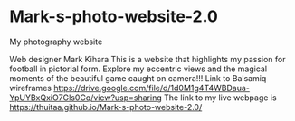 # Mark-s-photo-website-2.0
My photography website

Web designer Mark Kihara
This is a website that highlights my passion for football in pictorial form. Explore my eccentric views and the magical moments of the beautiful game caught on camera!!!
Link to Balsamiq wireframes
https://drive.google.com/file/d/1d0M1g4T4WBDaua-YpUYBxQxiO7Gls0Cq/view?usp=sharing
The link to my live webpage is  https://thuitaa.github.io/Mark-s-photo-website-2.0/
